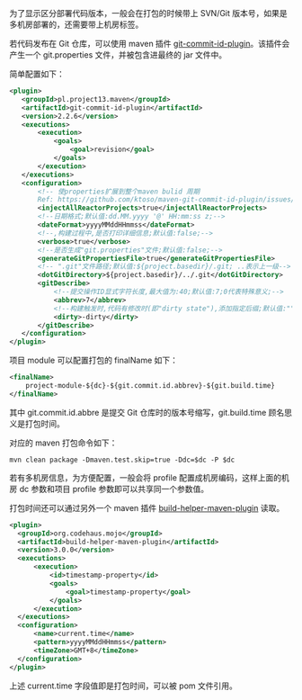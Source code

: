 <!--
 * @Author: h2yong@outlook.com
 * @Date: 2020-07-15 15:31:03
 * @LastEditTime: 2020-07-15 15:36:02
 * @LastEditors: Please set LastEditors
 * @Description: Maven打包使用代码版本号和时间戳
-->

为了显示区分部署代码版本，一般会在打包的时候带上 SVN/Git 版本号，如果是多机房部署的，还需要带上机房标签。

若代码发布在 Git 仓库，可以使用 maven 插件 [git-commit-id-plugin](https://github.com/git-commit-id/git-commit-id-maven-plugin)。该插件会产生一个 git.properties 文件，并被包含进最终的 jar 文件中。

简单配置如下：

```xml
<plugin>
   <groupId>pl.project13.maven</groupId>
   <artifactId>git-commit-id-plugin</artifactId>
   <version>2.2.6</version>
   <executions>
       <execution>
           <goals>
               <goal>revision</goal>
           </goals>
       </execution>
   </executions>
   <configuration>
       <!-- 使properties扩展到整个maven bulid 周期
       Ref: https://github.com/ktoso/maven-git-commit-id-plugin/issues/280 -->
       <injectAllReactorProjects>true</injectAllReactorProjects>
       <!--日期格式;默认值:dd.MM.yyyy '@' HH:mm:ss z;-->
       <dateFormat>yyyyMMddHHmmss</dateFormat>
       <!--,构建过程中,是否打印详细信息;默认值:false;-->
       <verbose>true</verbose>
       <!--是否生成"git.properties"文件;默认值:false;-->
       <generateGitPropertiesFile>true</generateGitPropertiesFile>
       <!-- ".git"文件路径;默认值:${project.basedir}/.git; ..表示上一级-->
       <dotGitDirectory>${project.basedir}/../.git</dotGitDirectory>
       <gitDescribe>
           <!--提交操作ID显式字符长度,最大值为:40;默认值:7;0代表特殊意义;-->
           <abbrev>7</abbrev>
           <!--构建触发时,代码有修改时(即"dirty state"),添加指定后缀;默认值:"";-->
           <dirty>-dirty</dirty>
       </gitDescribe>
   </configuration>
</plugin>
```

项目 module 可以配置打包的 finalName 如下：

```xml
<finalName>
    project-module-${dc}-${git.commit.id.abbrev}-${git.build.time}
</finalName>
```

其中 git.commit.id.abbre 是提交 Git 仓库时的版本号缩写，git.build.time 顾名思义是打包时间。

对应的 maven 打包命令如下：

```shell
mvn clean package -Dmaven.test.skip=true -Ddc=$dc -P $dc
```

若有多机房信息，为方便配置，一般会将 profile 配置成机房编码，这样上面的机房 dc 参数和项目 profile 参数即可以共享同一个参数值。

打包时间还可以通过另外一个 maven 插件 [build-helper-maven-plugin](http://www.mojohaus.org/build-helper-maven-plugin/) 读取。

```xml
<plugin>
  <groupId>org.codehaus.mojo</groupId>
  <artifactId>build-helper-maven-plugin</artifactId>
  <version>3.0.0</version>
  <executions>
      <execution>
          <id>timestamp-property</id>
          <goals>
              <goal>timestamp-property</goal>
          </goals>
      </execution>
  </executions>
  <configuration>
      <name>current.time</name>
      <pattern>yyyyMMddHHmmss</pattern>
      <timeZone>GMT+8</timeZone>
  </configuration>
</plugin>
```

上述 current.time 字段值即是打包时间，可以被 pom 文件引用。
